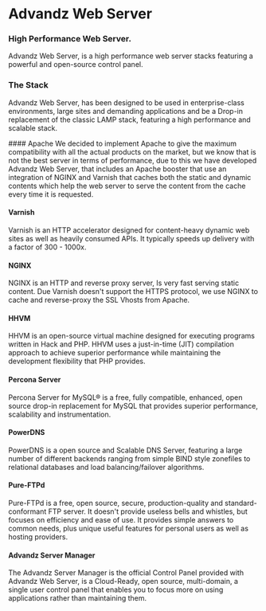 # Advandz Web Server #
### High Performance Web Server. ###

Advandz Web Server, is a high performance web server stacks featuring a powerful and open-source control panel.

### The Stack ###
Advandz Web Server, has been designed to be used in enterprise-class environments, large sites and demanding applications and be a Drop-in replacement of the classic LAMP stack, featuring a high performance and scalable stack.

#### Apache
We decided to implement Apache to give the maximum compatibility with all the actual products on the market, but we know that is not the best server in terms of performance, due to this we have developed Advandz Web Server, that includes an Apache booster that use an integration of NGINX and Varnish that caches both the static and dynamic contents which help the web server to serve the content from the cache every time it is requested.

#### Varnish
Varnish is an HTTP accelerator designed for content-heavy dynamic web sites as well as heavily consumed APIs. It typically speeds up delivery with a factor of 300 - 1000x.

#### NGINX
NGINX is an HTTP and reverse proxy server, Is very fast serving static content. Due Varnish doesn't support the HTTPS protocol, we use NGINX to cache and reverse-proxy the SSL Vhosts from Apache.

#### HHVM
HHVM is an open-source virtual machine designed for executing programs written in Hack and PHP. HHVM uses a just-in-time (JIT) compilation approach to achieve superior performance while maintaining the development flexibility that PHP provides.

#### Percona Server
Percona Server for MySQL® is a free, fully compatible, enhanced, open source drop-in replacement for MySQL that provides superior performance, scalability and instrumentation.

#### PowerDNS
PowerDNS is a open source and Scalable DNS Server, featuring a large number of different backends ranging from simple BIND style zonefiles to relational databases and load balancing/failover algorithms.

#### Pure-FTPd
Pure-FTPd is a free, open source, secure, production-quality and standard-conformant FTP server. It doesn't provide useless bells and whistles, but focuses on efficiency and ease of use. It provides simple answers to common needs, plus unique useful features for personal users as well as hosting providers.

#### Advandz Server Manager
The Advandz Server Manager is the official Control Panel provided with Advandz Web Server, is a Cloud-Ready, open source, multi-domain, a single user control panel that enables you to focus more on using applications rather than maintaining them.